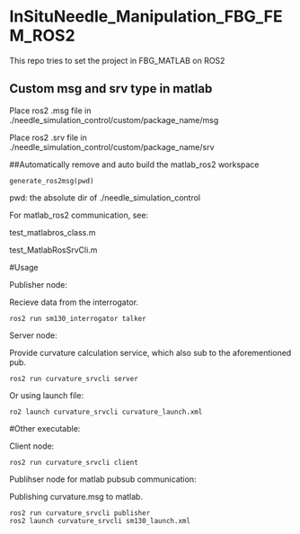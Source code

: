 # InSituNeedle_Manipulation_FBG_FEM_ROS2
This repo tries to set the project in FBG_MATLAB on ROS2

## Custom msg and srv type in matlab
Place ros2 .msg file in ./needle_simulation_control/custom/package_name/msg

Place ros2 .srv file in ./needle_simulation_control/custom/package_name/srv

##Automatically remove and auto build the matlab_ros2 workspace

    generate_ros2msg(pwd)
pwd: the absolute dir of ./needle_simulation_control

For matlab_ros2 communication, see:

test_matlabros_class.m

test_MatlabRosSrvCli.m

#Usage

Publisher node: 

Recieve data from the interrogator.


    ros2 run sm130_interrogator talker

Server node: 

Provide curvature calculation service, which also sub to the aforementioned pub.


    ros2 run curvature_srvcli server

Or using launch file:

    ro2 launch curvature_srvcli curvature_launch.xml

#Other executable:

Client node:

    ros2 run curvature_srvcli client

Publihser node for matlab pubsub communication:

Publishing curvature.msg to matlab. 

    ros2 run curvature_srvcli publisher
    ros2 launch curvature_srvcli sm130_launch.xml



